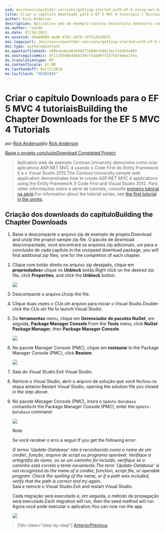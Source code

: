 ```yaml
---
uid: mvc/overview/older-versions/getting-started-with-ef-5-using-mvc-4/building-the-ef5-mvc4-chapter-downloads
title: Criar o capítulo Downloads para o EF 5 MVC 4 tutoriais | Microsoft Docs
author: Rick-Anderson
description: Aplicativo web de exemplo Contoso University demonstra como criar aplicativos ASP.NET MVC 4 usando o Code First do Entity Framework 5 e o Visual Studio...
ms.author: riande
ms.date: 07/30/2013
ms.assetid: d0a89089-eed8-4f61-a478-c5ffa30186f5
msc.legacyurl: /mvc/overview/older-versions/getting-started-with-ef-5-using-mvc-4/building-the-ef5-mvc4-chapter-downloads
msc.type: authoredcontent
ms.openlocfilehash: e90eebaba3645802f318dbf449c3ec734265a092
ms.sourcegitcommit: 0f1119340e4464720cfd16d0ff15764746ea1fea
ms.translationtype: MT
ms.contentlocale: pt-BR
ms.lasthandoff: 04/17/2019
ms.locfileid: "59381935"
---
```

# <a name="building-the-chapter-downloads-for-the-ef-5-mvc-4-tutorials"></a><span data-ttu-id="4ff02-103">Criar o capítulo Downloads para o EF 5 MVC 4 tutoriais</span><span class="sxs-lookup"><span data-stu-id="4ff02-103">Building the Chapter Downloads for the EF 5 MVC 4 Tutorials</span></span>

<span data-ttu-id="4ff02-104">por [Rick Anderson]((https://twitter.com/RickAndMSFT))</span><span class="sxs-lookup"><span data-stu-id="4ff02-104">by [Rick Anderson]((https://twitter.com/RickAndMSFT))</span></span>

[<span data-ttu-id="4ff02-105">Baixe o projeto concluído</span><span class="sxs-lookup"><span data-stu-id="4ff02-105">Download Completed Project</span></span>](http://code.msdn.microsoft.com/Getting-Started-with-dd0e2ed8)

> <span data-ttu-id="4ff02-106">Aplicativo web de exemplo Contoso University demonstra como criar aplicativos ASP.NET MVC 4 usando o Code First do Entity Framework 5 e o Visual Studio 2012.</span><span class="sxs-lookup"><span data-stu-id="4ff02-106">The Contoso University sample web application demonstrates how to create ASP.NET MVC 4 applications using the Entity Framework 5 Code First and Visual Studio 2012.</span></span> <span data-ttu-id="4ff02-107">Para obter informações sobre a série de tutoriais, consulte [primeiro tutorial na série](creating-an-entity-framework-data-model-for-an-asp-net-mvc-application.md).</span><span class="sxs-lookup"><span data-stu-id="4ff02-107">For information about the tutorial series, see [the first tutorial in the series](creating-an-entity-framework-data-model-for-an-asp-net-mvc-application.md).</span></span>


## <a name="building-the-chapter-downloads"></a><span data-ttu-id="4ff02-108">Criação dos downloads do capítulo</span><span class="sxs-lookup"><span data-stu-id="4ff02-108">Building the Chapter Downloads</span></span>

1. <span data-ttu-id="4ff02-109">Baixe e descompacte o arquivo zip de exemplo de projeto.</span><span class="sxs-lookup"><span data-stu-id="4ff02-109">Download and unzip the  project sample zip file.</span></span> <span data-ttu-id="4ff02-110">O pacote de download descompactado, você encontrará os arquivos zip adicionais, um para a conclusão de cada capítulo.</span><span class="sxs-lookup"><span data-stu-id="4ff02-110">In the unzipped download package, you will find additional zip files, one for the completion of each chapter.</span></span>
2. <span data-ttu-id="4ff02-111">Clique com botão direito no arquivo zip desejado, clique em **propriedades**e clique no **Unblock** botão.</span><span class="sxs-lookup"><span data-stu-id="4ff02-111">Right click on the desired zip file, click **Properties**, and click the **Unblock** button.</span></span>  
  
    ![](building-the-ef5-mvc4-chapter-downloads/_static/image1.png)
3. <span data-ttu-id="4ff02-112">Descompacte o arquivo.</span><span class="sxs-lookup"><span data-stu-id="4ff02-112">Unzip the file.</span></span>
4. <span data-ttu-id="4ff02-113">Clique duas vezes o *CUx.sln* arquivo para iniciar o Visual Studio.</span><span class="sxs-lookup"><span data-stu-id="4ff02-113">Double-click the *CUx.sln* file to launch Visual Studio.</span></span>
5. <span data-ttu-id="4ff02-114">Do **ferramentas** menu, clique em **Gerenciador de pacotes NuGet**, em seguida, **Package Manager Console**.</span><span class="sxs-lookup"><span data-stu-id="4ff02-114">From the **Tools** menu, click **NuGet Package Manager**, then **Package Manager Console**.</span></span>  
  
    ![](building-the-ef5-mvc4-chapter-downloads/_static/image2.png)
6. <span data-ttu-id="4ff02-115">No pacote Manager Console (PMC), clique em **restaurar**.</span><span class="sxs-lookup"><span data-stu-id="4ff02-115">In the Package Manager Console (PMC), click **Restore**.</span></span>  
  
    ![](building-the-ef5-mvc4-chapter-downloads/_static/image3.png)
7. <span data-ttu-id="4ff02-116">Saia do Visual Studio.</span><span class="sxs-lookup"><span data-stu-id="4ff02-116">Exit Visual Studio.</span></span>
8. <span data-ttu-id="4ff02-117">Reinicie o Visual Studio, abrir o arquivo de solução que você fechou na etapa anterior.</span><span class="sxs-lookup"><span data-stu-id="4ff02-117">Restart Visual Studio, opening the solution file you closed in the step above.</span></span>
9. <span data-ttu-id="4ff02-118">No pacote Manager Console (PMC), insira o `Update-Database` comando:</span><span class="sxs-lookup"><span data-stu-id="4ff02-118">In the Package Manager Console (PMC), enter the `Update-Database` command:</span></span>  
  
    ![](building-the-ef5-mvc4-chapter-downloads/_static/image4.png)  

    > [!NOTE]
    > <span data-ttu-id="4ff02-119">Se você receber o erro a seguir:</span><span class="sxs-lookup"><span data-stu-id="4ff02-119">If you get the following error:</span></span>  
    >   
    >  <span data-ttu-id="4ff02-120">*O termo 'Update-Database' não é reconhecido como o nome de um cmdlet, função, arquivo de script ou programa operável. Verifique a ortografia do nome, ou se um caminho foi incluído, verifique se o caminho está correto e tente novamente.*</span><span class="sxs-lookup"><span data-stu-id="4ff02-120">*The term 'Update-Database' is not recognized as the name of a cmdlet, function, script file, or operable program. Check the spelling of the name, or if a path was included, verify that the path is correct and try again.*</span></span>  
    > <span data-ttu-id="4ff02-121">Saia e reinicie o Visual Studio.</span><span class="sxs-lookup"><span data-stu-id="4ff02-121">Exit and restart Visual Studio.</span></span>

    <span data-ttu-id="4ff02-122">Cada migração será executado e, em seguida, o método de propagação será executado.</span><span class="sxs-lookup"><span data-stu-id="4ff02-122">Each migration will run, then the seed method will run.</span></span> <span data-ttu-id="4ff02-123">Agora você pode executar o aplicativo.</span><span class="sxs-lookup"><span data-stu-id="4ff02-123">You can now run the app.</span></span>

    ![](building-the-ef5-mvc4-chapter-downloads/_static/image5.png)

> [!div class="step-by-step"]
> [<span data-ttu-id="4ff02-124">Anterior</span><span class="sxs-lookup"><span data-stu-id="4ff02-124">Previous</span></span>](advanced-entity-framework-scenarios-for-an-mvc-web-application.md)
